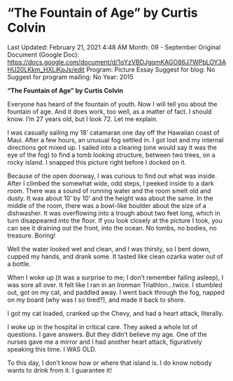 # “The Fountain of Age” by Curtis Colvin

Last Updated: February 21, 2021 4:48 AM
Month: 09 - September
Original Document (Google Doc): https://docs.google.com/document/d/1qYzVBDJgqmKAGO86J7WPbLOY3AHU20LKkm_HXLiKpJs/edit
Program: Picture Essay
Suggest for blog: No
Suggest for program mailing: No
Year: 2015

**“The Fountain of Age” by Curtis Colvin**

Everyone has heard of the fountain of youth. Now I will tell you about the fountain of age. And it does work, too well, as a matter of fact. I should know. I’m 27 years old, but I look 72. Let me explain.

I was casually sailing my 18’ catamaran one day off the Hawaiian coast of Maui. After a few hours, an unusual fog settled in. I got lost and my internal directions got mixed up. I sailed into a clearing (one would say it was the eye of the fog) to find a tomb looking structure, between two trees, on a rocky island. I snapped this picture right before I docked on it.

Because of the open doorway, I was curious to find out what was inside. After I climbed the somewhat wide, odd steps, I peeked inside to a dark room. There was a sound of running water and the room smelt old and dusty. It was about 10’ by 10’ and the height was about the same. In the middle of the room, there was a bowl-like boulder about the size of a dishwasher. It was overflowing into a trough about two feet long, which in turn disappeared into the floor. If you look closely at the picture I took, you can see it draining out the front, into the ocean. No tombs, no bodies, no treasure. Boring!

Well the water looked wet and clean, and I was thirsty, so I bent down, cupped my hands, and drank some. It tasted like clean ozarka water out of a bottle.

When I woke up (it was a surprise to me; I don’t remember falling asleep), I was sore all over. It felt like I ran in an Ironman Triathlon...twice. I stumbled out, got on my cat, and paddled away. I went back through the fog, napped on my board (why was I so tired?), and made it back to shore.

I got my cat loaded, cranked up the Chevy, and had a heart attack, literally.

I woke up in the hospital in critical care. They asked a whole lot of questions. I gave answers. But they didn’t believe my age. One of the nurses gave me a mirror and I had another heart attack, figuratively speaking this time. I WAS OLD.

To this day, I don’t know how or where that island is. I do know nobody wants to drink from it. I guarantee it!